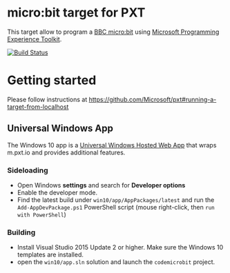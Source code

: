 # micro:bit target for PXT

This target allow to program a [BBC micro:bit](https://www.microbit.co.uk/) using 
[Microsoft Programming Experience Toolkit](https://github.com/Microsoft/pxt).

[![Build Status](https://travis-ci.org/Microsoft/pxt-microbit.svg?branch=master)](https://travis-ci.org/Microsoft/pxt-microbit)

# Getting started

Please follow instructions at https://github.com/Microsoft/pxt#running-a-target-from-localhost 

## Universal Windows App

The Windows 10 app is a [Universal Windows Hosted Web App](https://microsoftedge.github.io/WebAppsDocs/en-US/win10/CreateHWA.htm)
that wraps m.pxt.io and provides additional features.

### Sideloading

* Open Windows **settings** and search for **Developer options**
* Enable the developer mode.
* Find the latest build under ``win10/app/AppPackages/latest`` and run the ``Add-AppDevPackage.ps1`` PowerShell script (mouse right-click, then `run with PowerShell`)

### Building

* Install Visual Studio 2015 Update 2 or higher. Make sure the Windows 10 templates are installed.
* open the ``win10/app.sln`` solution and launch the ``codemicrobit`` project.
